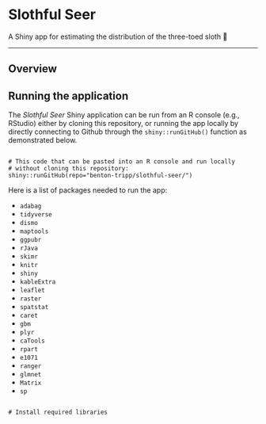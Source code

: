 # Slothful Seer
A Shiny app for estimating the distribution of the three-toed sloth 🦥

<hr>

## Overview


## Running the application

The *Slothful Seer* Shiny application can be run from an R console (e.g., RStudio) either by cloning this repository, or running the app locally by directly connecting to Github through the `shiny::runGitHub()` function as demonstrated below.

```{r}

# This code that can be pasted into an R console and run locally
# without cloning this repository:
shiny::runGitHub(repo="benton-tripp/slothful-seer/")

```

Here is a list of packages needed to run the app:

- `adabag`
- `tidyverse`
- `dismo`
- `maptools`
- `ggpubr`
- `rJava`
- `skimr`
- `knitr`
- `shiny`
- `kableExtra`
- `leaflet`
- `raster`
- `spatstat`
- `caret`
- `gbm`
- `plyr`
- `caTools`
- `rpart`
- `e1071`
- `ranger`
- `glmnet`
- `Matrix`
- `sp`

```{r}

# Install required libraries

```



